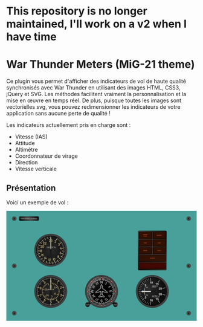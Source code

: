 # This repository is no longer maintained, I'll work on a v2 when I have time

# War Thunder Meters (MiG-21 theme)

Ce plugin vous permet d'afficher des indicateurs de vol de haute qualité synchronisés avec War Thunder en utilisant des images HTML, CSS3, jQuery et SVG. Les méthodes facilitent vraiment la personnalisation et la mise en œuvre en temps réel. De plus, puisque toutes les images sont vectorielles svg, vous pouvez redimensionner les indicateurs de votre application sans aucune perte de qualité !

Les indicateurs actuellement pris en charge sont :

-   Vitesse (IAS)
-   Attitude
-   Altimètre
-   Coordonnateur de virage
-   Direction
-   Vitesse verticale

## Présentation

Voici un exemple de vol :

![demo_example](img/test_image.png "Indicator examples")
